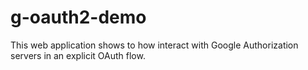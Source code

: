 # g-oauth2-demo
This web application shows to how interact with Google Authorization servers in an explicit OAuth flow.
